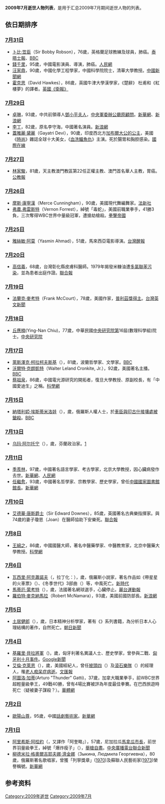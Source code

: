 <center>

</center>

**2009年7月逝世人物列表**，是用于汇总2009年7月期间逝世人物的列表。

## 依日期排序

### [7月31日](../Page/7月31日.md "wikilink")

  - [卜比·笠臣](https://zh.wikipedia.org/wiki/卜比·笠臣 "wikilink")（Sir Bobby
    Robson），76歲，英格蘭足球教練及球員，肺癌。[泰晤士報](http://www.timesonline.co.uk/tol/sport/football/article6734448.ece)、[BBC](http://news.bbc.co.uk/sport2/hi/football/8177945.stm)
  - [錢千里](https://zh.wikipedia.org/wiki/錢千里 "wikilink")，95歲，中國電影演員、導演，肺癌。[人民網](http://ent.people.com.cn/GB/1082/9772936.html)
  - [汪家鼎](https://zh.wikipedia.org/wiki/汪家鼎 "wikilink")，90歲，中國化學工程學家，中國科學院院士，清華大學教授。[中國新聞網](http://www.chinanews.com.cn/cul/news/2009/08-03/1801808.shtml)
  - [霍克思](../Page/霍克思.md "wikilink")（David Hawkes），86歲，英國牛津大學漢學家，《楚辭》
    杜甫和《紅樓夢》的譯者。[英國《衛報》](http://www.guardian.co.uk/books/2009/aug/25/obituary-david-hawkes)

### [7月29日](https://zh.wikipedia.org/wiki/7月29日 "wikilink")

  - [卓琳](../Page/卓琳.md "wikilink")，93歲，中共前領導人[鄧小平夫人](https://zh.wikipedia.org/wiki/鄧小平 "wikilink")，[中央軍委辦公廳原顧問](https://zh.wikipedia.org/wiki/中央軍委 "wikilink")。[新華網](http://news.xinhuanet.com/politics/2009-07/29/content_11793498.htm)、[新浪網](http://news.sina.com.cn/c/2009-07-29/185316033987s.shtml)
  - [李丁](../Page/李丁.md "wikilink")，82歲，原名李守海，中國著名演員。[新浪網](http://ent.sina.com.cn/v/m/2009-07-30/19562631953.shtml)
  - [蓋雅麗·黛麗](https://zh.wikipedia.org/wiki/蓋雅麗·黛麗 "wikilink")（Gayatri
    Devi），90歲，印度西北方[加布爾大公的公主](https://zh.wikipedia.org/wiki/加布爾 "wikilink")，美國《[時尚](https://zh.wikipedia.org/wiki/時尚_\(雜誌\) "wikilink")》雜誌全球十大美女，《[血洗鱷魚仇](https://zh.wikipedia.org/wiki/血洗鱷魚仇 "wikilink")》主演。死於腸胃和胸腔感染。[國際在線](http://gb.cri.cn/27824/2009/07/31/2585s2579134.htm)

### [7月27日](https://zh.wikipedia.org/wiki/7月27日 "wikilink")

  - [林家駿](../Page/林家駿.md "wikilink")，81歲，天主教澳門教區第22任正權主教、澳門首名華人主教，胃癌。[公教報](http://kkp.catholic.org.hk/Special_News/lo_2009_07_27.htm)

### [7月26日](https://zh.wikipedia.org/wiki/7月26日 "wikilink")

  - [摩斯·康寧漢](https://zh.wikipedia.org/wiki/摩斯·康寧漢 "wikilink")（Merce
    Cunningham），90歲，美國現代舞編舞家。[法新社](http://hk.news.yahoo.com/article/090727/8/dehd.html)
  - [弗農.弗雷斯特](https://zh.wikipedia.org/wiki/弗農.弗雷斯特 "wikilink")（Vernon
    Forrest），綽號「毒蛇」，美國前職業拳手，41勝3負，三次奪得WBC世界中量級冠軍，遭搶劫槍殺。[拳擊帝國](http://www.quanji.net/news/world/2009-07-27/1007.html)

### [7月25日](https://zh.wikipedia.org/wiki/7月25日 "wikilink")

  - [雅絲敏·阿莫](../Page/雅絲敏·阿莫.md "wikilink")（Yasmin
    Ahmad），51歲，馬來西亞電影導演。[台灣醒報](https://web.archive.org/web/20111220030058/http://www.awakeningtw.com/awakening/news_center/show.php?itemid=7134)

### [7月20日](https://zh.wikipedia.org/wiki/7月20日 "wikilink")

  - [高信義](https://zh.wikipedia.org/wiki/高信義 "wikilink")，68歲，台灣彰化縣皮膚科醫師。1979年揭發米糠油遭[多氯聯苯污染](../Page/多氯聯苯.md "wikilink")，並為患者出庭作證。[聯合報](https://web.archive.org/web/20090726030744/http://udn.com/NEWS/DOMESTIC/DOM4/5030355.shtml)

### [7月19日](https://zh.wikipedia.org/wiki/7月19日 "wikilink")

  - [法蘭克·麥考特](https://zh.wikipedia.org/wiki/法蘭克·麥考特 "wikilink")（Frank
    McCourt），78歲，美國作家，[普利茲獎得主](https://zh.wikipedia.org/wiki/普利茲獎 "wikilink")。[台灣英文新聞](http://www.etaiwannews.com/etn/news_content.php?id=1008129&lang=tc_news&cate_img=262.jpg&cate_rss=JD,LD,TD,LG)

### [7月18日](https://zh.wikipedia.org/wiki/7月18日 "wikilink")

  - [丘應楠](https://zh.wikipedia.org/wiki/丘應楠 "wikilink")(Ying-Nan
    Chiu)，77歲，中華民國[中央研究院第](https://zh.wikipedia.org/wiki/中央研究院 "wikilink")16屆(數理科學組)院士。[中央研究院](https://academicians.sinica.edu.tw/index.php?func=1-D)

### [7月17日](https://zh.wikipedia.org/wiki/7月17日 "wikilink")

  - [萊斯澤克·柯拉柯夫斯基](https://zh.wikipedia.org/wiki/萊斯澤克·柯拉柯夫斯基 "wikilink")（），81歲，波蘭哲學家、文學家。[BBC](http://news.bbc.co.uk/chinese/trad/hi/newsid_8150000/newsid_8157100/8157115.stm)
  - [沃爾特·克朗凱特](https://zh.wikipedia.org/wiki/沃爾特·克朗凱特 "wikilink")（Walter
    Leland Cronkite,
    Jr.），92歲，美國著名主播。[BBC](http://news.bbc.co.uk/chinese/trad/hi/newsid_8150000/newsid_8157000/8157070.stm)
  - [蔡祖泉](https://zh.wikipedia.org/wiki/蔡祖泉 "wikilink")，86歲，中國電光源研究的開拓者，復旦大學教授、原副校長，有「中國愛迪生」之稱。[科學網](https://archive.is/20130101111953/http://www.sciencetimes.com.cn/htmlnews/2009/7/221609.shtm)

### [7月15日](https://zh.wikipedia.org/wiki/7月15日 "wikilink")

  - [納塔利婭·埃斯蒂米洛娃](../Page/納塔利婭·埃斯蒂米洛娃.md "wikilink")（），歲，俄羅斯人權人士，於[車臣與](https://zh.wikipedia.org/wiki/車臣共和國 "wikilink")[印古什接壤處被鎗殺](https://zh.wikipedia.org/wiki/印古什共和國 "wikilink")。[BBC](http://news.bbc.co.uk/chinese/trad/hi/newsid_8150000/newsid_8153000/8153082.stm)

### [7月13日](https://zh.wikipedia.org/wiki/7月13日 "wikilink")

  - [乌玛·阿尔托宁](../Page/乌玛·阿尔托宁.md "wikilink")（），歲，芬蘭政治家。[1](http://www.hs.fi/kotimaa/artikkeli/Uma+Aaltonen+on+kuollut/1135247650239)

### [7月11日](https://zh.wikipedia.org/wiki/7月11日 "wikilink")

  - [季羨林](https://zh.wikipedia.org/wiki/季羨林 "wikilink")，97歲，中國著名語言學家、考古學家，北京大學教授，因心臟病發作去世。[新華網](http://news.xinhuanet.com/politics/2009-07/11/content_11691197.htm)、[人民網](http://culture.people.com.cn/GB/87423/9636367.html)
  - [任繼愈](https://zh.wikipedia.org/wiki/任繼愈 "wikilink")，93歲，中國著名哲學家、宗教學家、歷史學家，曾任[中國國家圖書館館長](https://zh.wikipedia.org/wiki/中國國家圖書館 "wikilink")。[新華網](http://news.xinhuanet.com/society/2009-07/11/content_11691082.htm)

### [7月10日](https://zh.wikipedia.org/wiki/7月10日 "wikilink")

  - [艾德華·唐斯爵士](https://zh.wikipedia.org/wiki/艾德華·唐斯 "wikilink")（Sir
    Edward
    Downes），85歲，英國著名古典樂指揮家。與74歲的妻子瓊恩（Joan）在醫師協助下安樂死。[聯合報](https://web.archive.org/web/20090716110046/http://udn.com/NEWS/WORLD/BREAKINGNEWS5/5019589.shtml)

### [7月8日](https://zh.wikipedia.org/wiki/7月8日 "wikilink")

  - [王綿之](https://zh.wikipedia.org/wiki/王綿之 "wikilink")，86歲，中國國醫大師，著名中醫藥學家、中醫教育家，北京中醫藥大學教授。[科學網](https://archive.is/20130101104947/http://www.sciencetimes.com.cn/htmlnews/2009/7/221410.shtm)

### [7月6日](https://zh.wikipedia.org/wiki/7月6日 "wikilink")

  - [瓦西里·阿克蕭諾夫](https://zh.wikipedia.org/wiki/瓦西里·阿克蕭諾夫 "wikilink")（，拉丁化：），歲，俄羅斯小說家，著名作品如《帶星星的火車票》（）、《冬季世代》3部曲（）等，中風死亡。[新時代](http://www.xshdai.com/wenxue/20090709/19710.html)
  - [馬蒂厄·蒙考特](https://zh.wikipedia.org/wiki/馬蒂厄·蒙考特 "wikilink")（），歲，法國著名網球選手，心臟停止。[麗台運動報](http://www.ltsports.com.tw/main/news.asp?no=69255&N_Class=6)
  - [羅伯特·麥克納馬拉](https://zh.wikipedia.org/wiki/羅伯特·麥克納馬拉 "wikilink")（Robert
    McNamara），93歲，美國前國防部長。[新浪網](http://dailynews.sina.com/bg/news/usa/usnews/chinanews/20090706/0635437106.html)

### [7月5日](https://zh.wikipedia.org/wiki/7月5日 "wikilink")

  - [土居健郎](https://zh.wikipedia.org/wiki/土居健郎 "wikilink")（），歲，日本精神分析學家，著有《》系列書籍，為分析日本人心理結構的著作，自然死亡。[朝日新聞](https://web.archive.org/web/20090707123140/http://www.asahi.com/obituaries/update/0706/TKY200907060094.html)

### [7月4日](../Page/7月4日.md "wikilink")

  - [基羅里·貝拉將軍](https://zh.wikipedia.org/wiki/基羅里·貝拉 "wikilink")（)，歲，匈牙利著名異議人士、歷史學家，曾參與二戰、[匈牙利十月事件](https://zh.wikipedia.org/wiki/匈牙利十月事件 "wikilink")。[Google新聞](http://www.google.com/hostednews/ap/article/ALeqM5gVrL5kn9TsvzJFnQw9DLvl-OiZIgD997TV381)
  - [艾倫·克萊恩](https://zh.wikipedia.org/wiki/艾倫·克萊恩 "wikilink")（），歲，美國經紀人，曾任[披頭四](https://zh.wikipedia.org/wiki/披頭四 "wikilink")（）及[滾石樂隊](https://zh.wikipedia.org/wiki/滾石樂隊 "wikilink")（）的經理人，罹[老人痴呆症病逝](https://zh.wikipedia.org/wiki/阿茲海默病 "wikilink")。[文匯報](http://paper.wenweipo.com/2009/07/06/EN0907060019.htm)
  - [阿圖洛·加蒂](https://zh.wikipedia.org/wiki/阿圖洛·加蒂 "wikilink")(Arturo
    "Thunder"
    Gatti)，37歲，加拿大職業拳手，前WBC世界超輕量級拳王，49戰40勝，曾有4場比賽被評為年度最佳拳賽。在巴西旅遊時死亡（疑被妻子謀殺？）。[華體網](http://we.sportscn.com/viewnews-204355.html)

### [7月2日](../Page/7月2日.md "wikilink")

  - [歐陽山尊](https://zh.wikipedia.org/wiki/歐陽山尊 "wikilink")，95歲，中國[話劇藝術家](https://zh.wikipedia.org/wiki/話劇 "wikilink")。[新華網](http://news.xinhuanet.com/politics/2009-07/12/content_11697201.htm)

### [7月1日](../Page/7月1日.md "wikilink")

  - [阿里希斯·阿桂約](https://zh.wikipedia.org/wiki/阿里希斯·阿桂約 "wikilink")（，又譯作「阿奎略」），57歲，尼加拉瓜[馬拿瓜市長](../Page/馬拿瓜.md "wikilink")，前世界羽量級拳王，綽號「爆炸瘦子」（），[舉槍自盡](https://zh.wikipedia.org/wiki/吞槍 "wikilink")。[中央廣播電台](https://archive.is/20121222161001/http://news.rti.org.tw/index_newsContent.aspx?nid=204562)[聯合新聞](https://web.archive.org/web/20090705163452/http://udn.com/NEWS/WORLD/WOR3/4997272.shtml)
  - [柳德米拉·格奧爾吉耶夫娜·濟金娜](https://zh.wikipedia.org/wiki/柳德米拉·格奧爾吉耶夫娜·濟金娜 "wikilink")（Зыкина,
    Людмила
    Георгиевна），80歲，俄羅斯著名歌唱家，曾獲「列寧獎章」([1970](../Page/1970年.md "wikilink"))及蘇聯人民藝術家([1973](../Page/1973年.md "wikilink"))榮譽稱號。[新華網](http://news.xinhuanet.com/audio/2009-07/02/content_11639003.htm)

## 参考资料

[Category:2009年逝世](https://zh.wikipedia.org/wiki/Category:2009年逝世 "wikilink")
[Category:2009年7月](https://zh.wikipedia.org/wiki/Category:2009年7月 "wikilink")